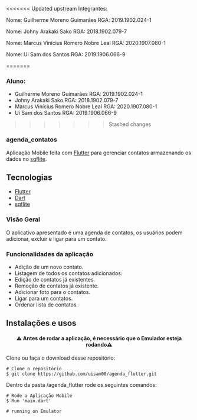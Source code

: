 <<<<<<< Updated upstream
Integrantes:

Nome: Guilherme Moreno Guimarães 		         RGA: 2019.1902.024-1

Nome: Johny Arakaki Sako                     RGA: 2018.1902.079-7

Nome: Marcus Vinícius Romero Nobre Leal		   RGA: 2020.1907.080-1

Nome: Ui Sam dos Santos				               RGA: 2019.1906.066-9

=======
### Aluno: 
- Guilherme Moreno Guimarães          RGA: 2019.1902.024-1
- Johny Arakaki Sako                  RGA: 2018.1902.079-7
- Marcus Vinícius Romero Nobre Leal   RGA: 2020.1907.080-1
- Ui Sam dos Santos                   RGA: 2019.1906.066-9
>>>>>>> Stashed changes

### agenda_contatos
Aplicação Mobile feita com [Flutter](https://flutter.dev/) para gerenciar contatos armazenando os dados no [sqflite](https://pub.dev/packages/sqflite).
## Tecnologias
- [Flutter](https://flutter.dev/)
- [Dart](https://dart.dev/)
- [sqflite](https://pub.dev/packages/sqflite)

### Visão Geral

O aplicativo apresentado é uma agenda de contatos, os usuários podem adicionar, excluir e ligar para um contato.

### Funcionalidades da aplicação

* Adição de um novo contato.
* Listagem de todos os contatos adicionados.
* Edição de contatos já existentes.
* Remoção de contatos já existente.
* Adicionar foto para o contatos.
* Ligar para um contatos.
* Ordenar lista de contatos.

## Instalações e usos

<h4 align="center">
  ⚠️ Antes de rodar a aplicação, é necessário que o Emulador esteja rodando⚠️
</h4>

Clone ou faça o download desse repositório:

```
# Clone o repositório
$ git clone https://github.com/uisam00/agenda_flutter.git
```

Dentro da pasta /agenda_flutter rode os seguintes comandos:

```
# Rode a Aplicação Mobile
$ Run 'main.dart'

# running on Emulator
```

